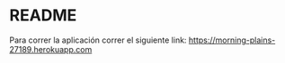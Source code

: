 # README

Para correr la aplicación correr el siguiente link: https://morning-plains-27189.herokuapp.com
